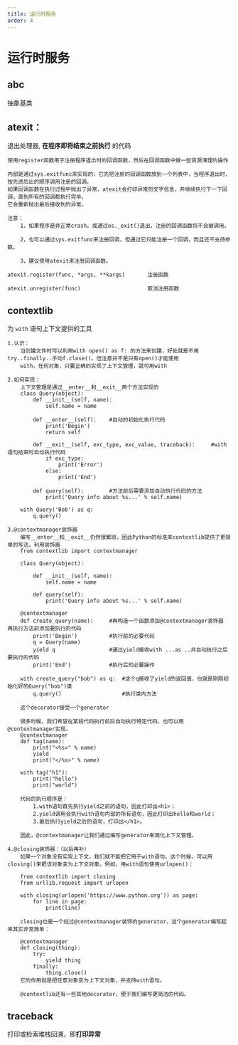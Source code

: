```yaml
---
title: 运行时服务
order: 4
---
```


# 运行时服务

## abc

<Alert type="info">抽象基类</Alert>

###

## atexit：

<Alert type="info">退出处理器, **在程序即将结束之前执行** 的代码</Alert>

    使用register函数用于注册程序退出时的回调函数，然后在回调函数中做一些资源清理的操作

    内部是通过sys.exitfunc来实现的，它先把注册的回调函数放到一个列表中，当程序退出时，按先进后出的顺序调用注册的回调。
    如果回调函数在执行过程中抛出了异常，atexit会打印异常的文字信息，并继续执行下一下回调，直到所有的回调都执行完毕，
    它会重新抛出最后接收到的异常。

    注意：
        1，如果程序是非正常crash，或通过os._exit()退出，注册的回调函数将不会被调用。

        2，也可以通过sys.exitfunc来注册回调，但通过它只能注册一个回调，而且还不支持参数。

        3，建议使用atexit来注册回调函数。

    atexit.register(func, *args, **kargs)       注册函数

    atexit.unregister(func)                     取消注册函数

## contextlib

<Alert type="info">为 `with` 语句上下文提供的工具</Alert>

    1.认识：
        当创建文件时可以利用with open() as f: 的方法来创建，好处就是不用try..finally..手动f.close()。但注意并不是只有open()才能使用
        with，任何对象，只要正确的实现了上下文管理，就可用with

    2.如何实现：
        上下文管理是通过__enter__和__exit__两个方法实现的
        class Query(object):
            def __init__(self, name):
                self.name = name

            def __enter__(self):    #自动的初始化执行代码
                print('Begin')
                return self

            def __exit__(self, exc_type, exc_value, traceback):     #with语句结束时自动执行代码
                if exc_type:
                    print('Error')
                else:
                    print('End')

            def query(self):        #方法前后需要添加自动执行代码的方法
                print('Query info about %s...' % self.name)

        with Query('Bob') as q:
            q.query()

    3.@contextmanager装饰器
        编写__enter__和__exit__仍然很繁琐，因此Python的标准库contextlib提供了更简单的写法，利用装饰器
        from contextlib import contextmanager

        class Query(object):

            def __init__(self, name):
                self.name = name

            def query(self):
                print('Query info about %s...' % self.name)

        @contextmanager
        def create_query(name):     #再构造一个函数添加@contextmanager装饰器 再执行方法前添加要执行的代码
            print('Begin')          #执行前的必要代码
            q = Query(name)
            yield q                 #通过yield接收with ...as ..并自动执行之后要执行的代码
            print('End')            #执行后的必要操作

        with create_query("bob") as q:  #这个q接收了yield的返回值，也就是刚刚初始化好的Query("bob")类
            q.query()                   #执行类内方法

        这个decorator接受一个generator

        很多时候，我们希望在某段代码执行前后自动执行特定代码，也可以用@contextmanager实现。
        @contextmanager
        def tag(name):
            print("<%s>" % name)
            yield
            print("</%s>" % name)

        with tag("h1"):
            print("hello")
            print("world")

        代码的执行顺序是：
            1.with语句首先执行yield之前的语句，因此打印出<h1>；
            2.yield调用会执行with语句内部的所有语句，因此打印出hello和world；
            3.最后执行yield之后的语句，打印出</h1>。

        因此，@contextmanager让我们通过编写generator来简化上下文管理。

    4.@closing装饰器：（以后再补）
        如果一个对象没有实现上下文，我们就不能把它用于with语句。这个时候，可以用closing()来把该对象变为上下文对象。例如，用with语句使用urlopen()：

        from contextlib import closing
        from urllib.request import urlopen

        with closing(urlopen('https://www.python.org')) as page:
            for line in page:
                print(line)

        closing也是一个经过@contextmanager装饰的generator，这个generator编写起来其实非常简单：

        @contextmanager
        def closing(thing):
            try:
                yield thing
            finally:
                thing.close()
        它的作用就是把任意对象变为上下文对象，并支持with语句。

        @contextlib还有一些其他decorator，便于我们编写更简洁的代码。

## traceback

<Alert type="info">打印或检索堆栈回溯，即**打印异常**</Alert>
